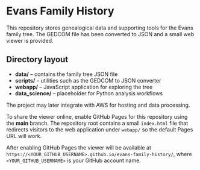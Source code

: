 # Evans Family History

This repository stores genealogical data and supporting tools for the Evans family tree. The GEDCOM file has been converted to JSON and a small web viewer is provided.

## Directory layout

- **data/** – contains the family tree JSON file
- **scripts/** – utilities such as the GEDCOM to JSON converter
- **webapp/** – JavaScript application for exploring the tree
- **data_science/** – placeholder for Python analysis workflows

The project may later integrate with AWS for hosting and data processing.

To share the viewer online, enable GitHub Pages for this repository using the **main** branch.
The repository root contains a small `index.html` file that redirects visitors to
the web application under `webapp/` so the default Pages URL will work.

After enabling GitHub Pages the viewer will be available at
`https://<YOUR_GITHUB_USERNAME>.github.io/evans-family-history/`, where
`<YOUR_GITHUB_USERNAME>` is your GitHub account name.

